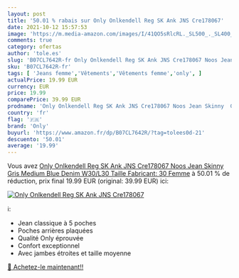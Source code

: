 ```yaml
---
layout: post
title: '50.01 % rabais sur Only Onlkendell Reg SK Ank JNS Cre178067'
date: 2021-10-12 15:57:53
image: 'https://m.media-amazon.com/images/I/41QO5sRlcRL._SL500_._SL400_.jpg'
comments: true
category: ofertas
author: 'tole.es'
slug: 'B07CL7642R-fr Only Onlkendell Reg SK Ank JNS Cre178067 Noos Jean Skinny...'
sku: 'B07CL7642R-fr'
tags: [ 'Jeans femme','Vêtements','Vêtements femme','only', ]
actualPrice: 19.99 EUR
currency: EUR
price: 19.99
comparePrice: 39.99 EUR
prodname: 'Only Onlkendell Reg SK Ank JNS Cre178067 Noos Jean Skinny  Gris  Medium Blue Denim   W30/L30  Taille Fabricant: 30  Femme'
country: 'fr'
flag: '🇫🇷'
brand: 'Only'
buyurl: 'https://www.amazon.fr/dp/B07CL7642R/?tag=tolees0d-21'
descuento: '50.01'
average: '19.99'
---
```


Vous avez [Only Onlkendell Reg SK Ank JNS Cre178067 Noos Jean Skinny  Gris  Medium Blue Denim   W30/L30  Taille Fabricant: 30  Femme](https://www.amazon.fr/dp/B07CL7642R/?tag=tolees0d-21)  à  50.01 % de réduction, prix final  19.99 EUR (original: 39.99 EUR) ici:

[![Only Onlkendell Reg SK Ank JNS Cre178067](https://m.media-amazon.com/images/I/41QO5sRlcRL._SL500_._SL400_.jpg)](https://www.amazon.fr/dp/B07CL7642R/?tag=tolees0d-21)

ℹ️:

- Jean classique à 5 poches
- Poches arrières plaquées
- Qualité Only éprouvée
- Confort exceptionnel
- Avec jambes étroites et taille moyenne

[🛒 Achetez-le maintenant!!](https://www.amazon.fr/dp/B07CL7642R/?tag=tolees0d-21)
